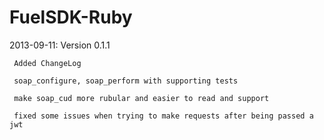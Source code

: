 FuelSDK-Ruby
============

2013-09-11: Version 0.1.1  
```
 Added ChangeLog
 
 soap_configure, soap_perform with supporting tests
 
 make soap_cud more rubular and easier to read and support
 
 fixed some issues when trying to make requests after being passed a jwt
```
